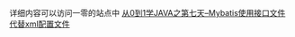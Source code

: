详细内容可以访问一零的站点中 [从0到1学JAVA之第七天–Mybatis使用接口文件代替xml配置文件](https://www.onezero.cc/contents/%e4%bb%8e0%e5%88%b01%e5%ad%a6java%e4%b9%8b%e7%ac%ac%e4%b8%83%e5%a4%a9-mybatis%e4%bd%bf%e7%94%a8%e6%8e%a5%e5%8f%a3%e6%96%87%e4%bb%b6%e4%bb%a3%e6%9b%bfxml%e9%85%8d%e7%bd%ae%e6%96%87%e4%bb%b6)
